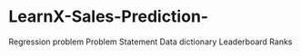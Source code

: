 # LearnX-Sales-Prediction-
Regression problem
Problem Statement 
Data dictionary 
Leaderboard Ranks
